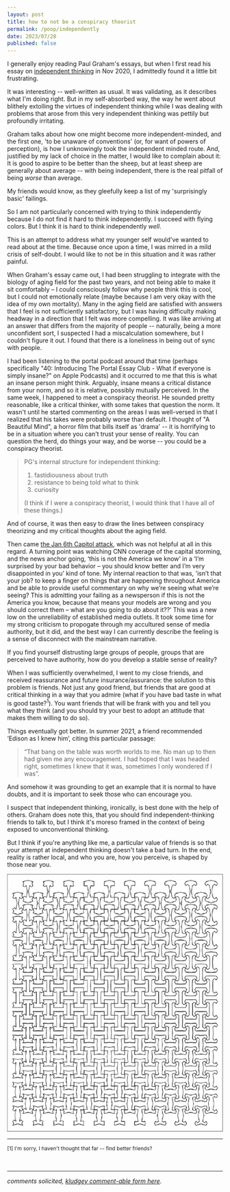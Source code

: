 ```yaml
---
layout: post
title: how to not be a conspiracy theorist
permalink: /poop/independently
date: 2023/07/28
published: false
---
```


I generally enjoy reading Paul Graham's essays, but when I first read his essay on [independent thinking](http://www.paulgraham.com/think.html) in Nov 2020, I admittedly found it a little bit frustrating. 

It was interesting -- well-written as usual. It was validating, as it describes what I'm doing right. But in my self-absorbed way, the way he went about blithely extolling the virtues of independent thinking while I was dealing with problems that arose from this very independent thinking was pettily but profoundly irritating. 

Graham talks about how one might become more independent-minded, and the first one, 'to be unaware of conventions' (or, for want of powers of perception), is how I unknowingly took the independent minded route. And, justified by my lack of choice in the matter, I would like to complain about it: It is good to aspire to be better than the sheep, but at least sheep are generally about average -- with being independent, there is the real pitfall of being _worse_ than average. 

My friends would know, as they gleefully keep a list of my 'surprisingly basic' failings.

So I am not particularly concerned with trying to think independently because I do not find it hard to think independently. I succeed with flying colors. But I think it is hard to think independently _well_. 

This is an attempt to address what my younger self would've wanted to read about at the time. Because once upon a time, I was mirred in a mild crisis of self-doubt. I would like to not be in this situation and it was rather painful. 

When Graham's essay came out, I had been struggling to integrate with the biology of aging field for the past two years, and not being able to make it sit comfortably – I could consciously follow why people think this is cool, but I could not emotionally relate (maybe because I am very okay with the idea of my own mortality). Many in the aging field are satisfied with answers that I feel is not sufficiently satisfactory, but I was having difficulty making headway in a direction that I felt was more compelling. It was like arriving at an answer that differs from the majority of people -- naturally, being a more unconfident sort, I suspected I had a miscalculation somewhere, but I couldn't figure it out. I found that there is a loneliness in being out of sync with people.

I had been listening to the portal podcast around that time (perhaps specifically "40: Introducing The Portal Essay Club - What if everyone is simply insane?" on Apple Podcasts) and it occurred to me that this is what an insane person might think. Arguably, insane means a critical distance from your norm, and so it is relative, possibly mutually perceived. In the same week, I happened to meet a conspiracy theorist. He sounded pretty reasonable, like a critical thinker, with some takes that question the norm. It wasn't until he started commenting on the areas I was well-versed in that I realized that his takes were probably worse than default. I thought of "A Beautiful Mind", a horror film that bills itself as 'drama' -- it is horrifying to be in a situation where you can't trust your sense of reality. You can question the herd, do things your way, and be worse -- you could be a conspiracy theorist. 

>PG's internal structure for independent thinking:
>1. fastidiousness about truth
>2. resistance to being told what to think
>3. curiosity
>
>(I think if I were a conspiracy theorist, I would think that I have all of these things.)

And of course, it was then easy to draw the lines between conspiracy theorizing and my critical thoughts about the aging field. 

Then came [the Jan 6th Capitol attack](https://en.wikipedia.org/wiki/January_6_United_States_Capitol_attack ), which was not helpful at all in this regard. A turning point was watching CNN coverage of the capital storming, and the news anchor going, ‘this is not the America we know’ in a ‘I’m surprised by your bad behavior – you should know better and I’m very disappointed in you’ kind of tone. My internal reaction to that was, 'isn’t that your job? to keep a finger on things that are happening throughout America and be able to provide useful commentary on why we’re seeing what we’re seeing? This is admitting your failing as a newsperson if this is not the America you know, because that means your models are wrong and you should correct them – what are you going to do about it??’ This was a new low on the unreliability of established media outlets. It took some time for my strong criticism to propogate through my accultured sense of media authority, but it did, and the best way I can currently describe the feeling is a sense of disconnect with the mainstream narrative. 

If you find yourself distrusting large groups of people, groups that are perceived to have authority, how do you develop a stable sense of reality? 

When I was sufficiently overwhelmed, I went to my close friends, and received reassurance and future insurance/assurance: the solution to this problem is friends. Not just any good friend, but friends that are good at critical thinking in a way that you admire (what if you have bad taste in what is good taste?<sup>1</sup>). You want friends that will be frank with you and tell you what they think (and you should try your best to adopt an attitude that makes them willing to do so). 

Things eventually got better. In summer 2021, a friend recommended ‘Edison as I knew him’, citing this particular passage:
>“That bang on the table was worth worlds to me. No man up to then had given me any encouragement. I had hoped that I was headed right, sometimes I knew that it was, sometimes I only wondered if I was”.

And somehow it was grounding to get an example that it is normal to have doubts, and it is important to seek those who can encourage you. 

I suspect that independent thinking, ironically, is best done with the help of others. Graham does note this, that you should find independent-thinking friends to talk to, but I think it's moreso framed in the context of being exposed to unconventional thinking. 

But I think if you're anything like me, a particular value of friends is so that your attempt at independent thinking doesn't take a bad turn. In the end, reality is rather local, and who you are, how you perceive, is shaped by those near you.

<center><img src="../documents/i_at_the_center.png" title="I at the Center" style='width="400"; height:600px;'/></center>


---
<p style="font-size: 12px">[1] I'm sorry, I haven't thought that far -- find better friends? </p>




&nbsp;
&nbsp;
&nbsp;

---

_comments solicited, [kludgey comment-able form here](https://docs.google.com/document/d/1jF0s0IVLF338Uvgy1RKo4P8roP7ESnwwJGbsBUhwcGQ/edit?usp=sharing)._